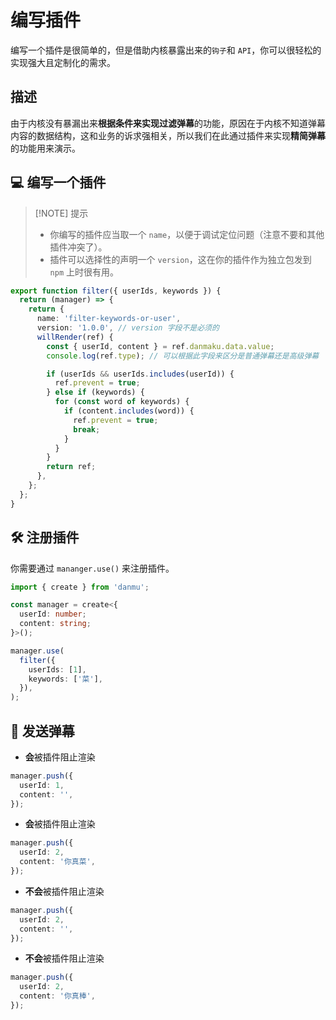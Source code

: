 # 编写插件

编写一个插件是很简单的，但是借助内核暴露出来的`钩子`和 `API`，你可以很轻松的实现强大且定制化的需求。

## 描述

由于内核没有暴漏出来**根据条件来实现过滤弹幕**的功能，原因在于内核不知道弹幕内容的数据结构，这和业务的诉求强相关，所以我们在此通过插件来实现**精简弹幕**的功能用来演示。

## 💻 编写一个插件

> [!NOTE] 提示
>
> - 你编写的插件应当取一个 `name`，以便于调试定位问题（注意不要和其他插件冲突了）。
> - 插件可以选择性的声明一个 `version`，这在你的插件作为独立包发到 `npm` 上时很有用。

```ts {10,14}
export function filter({ userIds, keywords }) {
  return (manager) => {
    return {
      name: 'filter-keywords-or-user',
      version: '1.0.0', // version 字段不是必须的
      willRender(ref) {
        const { userId, content } = ref.danmaku.data.value;
        console.log(ref.type); // 可以根据此字段来区分是普通弹幕还是高级弹幕

        if (userIds && userIds.includes(userId)) {
          ref.prevent = true;
        } else if (keywords) {
          for (const word of keywords) {
            if (content.includes(word)) {
              ref.prevent = true;
              break;
            }
          }
        }
        return ref;
      },
    };
  };
}
```

## 🛠️ 注册插件

你需要通过 `mananger.use()` 来注册插件。

```ts {9-12}
import { create } from 'danmu';

const manager = create<{
  userId: number;
  content: string;
}>();

manager.use(
  filter({
    userIds: [1],
    keywords: ['菜'],
  }),
);
```

## 💬 发送弹幕

- **会**被插件阻止渲染

```ts {2}
manager.push({
  userId: 1,
  content: '',
});
```

- **会**被插件阻止渲染

```ts {3}
manager.push({
  userId: 2,
  content: '你真菜',
});
```

- **不会**被插件阻止渲染

```ts {2}
manager.push({
  userId: 2,
  content: '',
});
```

- **不会**被插件阻止渲染

```ts {3}
manager.push({
  userId: 2,
  content: '你真棒',
});
```
